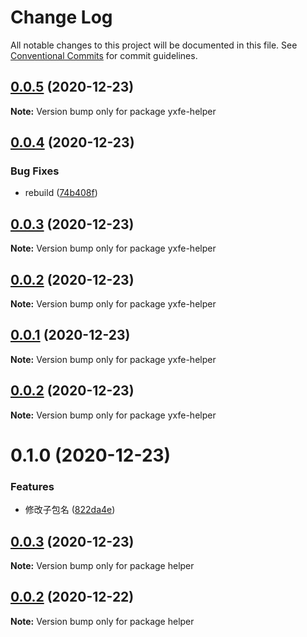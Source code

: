 # Change Log

All notable changes to this project will be documented in this file.
See [Conventional Commits](https://conventionalcommits.org) for commit guidelines.

## [0.0.5](https://github.com/ruyi-zjx/yx-fe/compare/yxfe-helper@0.0.4...yxfe-helper@0.0.5) (2020-12-23)

**Note:** Version bump only for package yxfe-helper





## [0.0.4](https://github.com/ruyi-zjx/yx-fe/compare/yxfe-helper@0.0.3...yxfe-helper@0.0.4) (2020-12-23)


### Bug Fixes

* rebuild ([74b408f](https://github.com/ruyi-zjx/yx-fe/commit/74b408fba492f412c5657407befa462c07eb5c8c))





## [0.0.3](https://github.com/ruyi-zjx/yx-fe/compare/yxfe-helper@0.0.1...yxfe-helper@0.0.3) (2020-12-23)

**Note:** Version bump only for package yxfe-helper





## [0.0.2](https://github.com/ruyi-zjx/yx-fe/compare/yxfe-helper@0.0.1...yxfe-helper@0.0.2) (2020-12-23)

**Note:** Version bump only for package yxfe-helper





## [0.0.1](https://github.com/ruyi-zjx/yx-fe/compare/yxfe-helper@0.0.2...yxfe-helper@0.0.1) (2020-12-23)

**Note:** Version bump only for package yxfe-helper





## [0.0.2](https://github.com/ruyi-zjx/yx-fe/compare/yxfe-helper@0.1.0...yxfe-helper@0.0.2) (2020-12-23)

**Note:** Version bump only for package yxfe-helper





# 0.1.0 (2020-12-23)


### Features

* 修改子包名 ([822da4e](https://github.com/ruyi-zjx/yx-fe/commit/822da4edec673e18776eaaf93fda6c5d876c4684))





## [0.0.3](https://github.com/ruyi-zjx/yx-fe/compare/helper@0.0.2...helper@0.0.3) (2020-12-23)

**Note:** Version bump only for package helper





## [0.0.2](https://github.com/ruyi-zjx/yx-fe/compare/helper@0.0.1...helper@0.0.2) (2020-12-22)

**Note:** Version bump only for package helper
